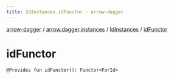 ```yaml
---
title: IdInstances.idFunctor - arrow-dagger
---
```


[arrow-dagger](../../index.html) / [arrow.dagger.instances](../index.html) / [IdInstances](index.html) / [idFunctor](./id-functor.html)

# idFunctor

`@Provides fun idFunctor(): Functor<ForId>`